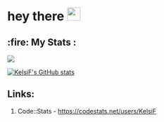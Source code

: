 <!-- 👋 Hi, I’m @KelsiF
- 👀 I’m interested in Programming
- 🌱 I’m currently learning Python -->

  <img src="https://komarev.com/ghpvc/?username=KelsiFe&style=flat-square&color=blue" alt=""/>
  <h1>
    hey there
    <img src="https://media.giphy.com/media/hvRJCLFzcasrR4ia7z/giphy.gif" width="30px"/>
  </h1>
  <h2>:fire: My Stats : </h2>
  <img src="http://github-readme-streak-stats.herokuapp.com?user=KelsiF&theme=dark&background=000000"/>
  
  [![KelsiF's GitHub stats](https://github-readme-stats.vercel.app/api?username=KelsiF)](https://github.com/anuraghazra/github-readme-stats)


## Links:

 1. Code::Stats - https://codestats.net/users/KelsiF
